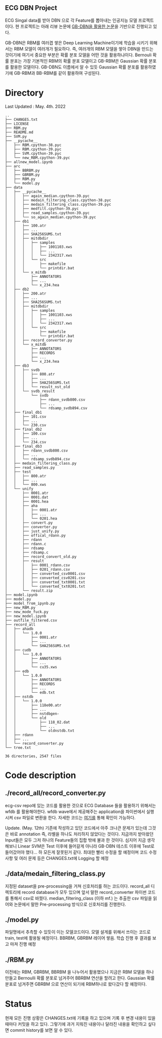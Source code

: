 ## ECG DBN Project
ECG Singal data를 받아 DBN 으로 각 Feature를 뽑아내는 인공지능 모델 프로젝트이다. 현 프로젝트는 아래 리뷰 논문에 <a href="https://www.sciencedirect.com/science/article/pii/S2590188520300123?via%3Dihub">GB-DBN을 활용한 논문</a>을 기반으로 진행되고 있다. 

GB-DBN은 RBM를 여러겹 쌓은 Deep Learning Machine이기에 학습을 시키기 위해서는 RBM 모델이 여러개가 필요하다. 즉, 여러개의 RBM 모델을 쌓아 DBN을 만드는 것이기에 여기서 중요한 부분은 확률 분포 모델을 어떤 것을 활용하냐이다. Bernouli 확률 분포는 가장 기본적인 RBM의 확률 분포 모델이고 GB-RBM은 Gaussian 확률 분포를 활용한 모델이다. GB-DBN도 이름에서 알 수 있듯 Gaussian 확률 분포를 활용하였기에 GB-RBM과 BB-RBM를 같이 활용하여 구성된다. 

# Directory
Last Updated : May. 4th. 2022
```
..
├── CHANGES.txt
├── LICENSE
├── RBM.py
├── README.md
├── SVM.py
├── __pycache__
│   ├── RBM.cpython-38.pyc
│   ├── RBM.cpython-39.pyc
│   ├── SVM.cpython-39.pyc
│   └── new_RBM.cpython-39.pyc
├── allnew_model.ipynb
├── arc
│   ├── BBRBM.py
│   ├── GBRBM.py
│   ├── RBM.py
│   └── model.py
├── data
│   ├── __pycache__
│   │   ├── again_median.cpython-39.pyc
│   │   ├── medain_filtering_class.cpython-38.pyc
│   │   ├── medain_filtering_class.cpython-39.pyc
│   │   ├── medfilt.cpython-39.pyc
│   │   ├── read_samples.cpython-39.pyc
│   │   └── so_again_median.cpython-39.pyc
│   ├── db1
│   │   ├── 100.atr
│   │   ├── ...
│   │   ├── SHA256SUMS.txt
│   │   ├── mitdbdir
│   │   │   ├── samples
│   │   │   │   ├── 1001103.xws
│   │   │   │   ├── ...
│   │   │   │   └── 2342317.xws
│   │   │   └── src
│   │   │       ├── makefile
│   │   │       └── printdir.bat
│   │   └── x_mitdb
│   │       ├── ANNOTATORS
│   │       ├── ...
│   │       └── x_234.hea
│   ├── db2
│   │   ├── 200.atr
│   │   ├── ...
│   │   ├── SHA256SUMS.txt
│   │   ├── mitdbdir
│   │   │   ├── samples
│   │   │   │   ├── 1001103.xws
│   │   │   │   ├── ...
│   │   │   │   └── 2342317.xws
│   │   │   └── src
│   │   │       ├── makefile
│   │   │       └── printdir.bat
│   │   ├── record_converter.py
│   │   └── x_mitdb
│   │       ├── ANNOTATORS
│   │       ├── RECORDS
│   │       ├── ...
│   │       └── x_234.hea
│   ├── db3
│   │   ├── svdb
│   │   │   ├── 800.atr
│   │   │   ├── ...
│   │   │   ├── SHA256SUMS.txt
│   │   │   └── result_nst_old
│   │   └── svdb_result
│   │       └── svdb
│   │           ├── rdann_svdb800.csv
│   │           ├── ...
│   │           └── rdsamp_svdb894.csv
│   ├── final_db1
│   │   ├── 101.csv
│   │   ├── ...
│   │   └── 230.csv
│   ├── final_db2
│   │   ├── 100.csv
│   │   ├── ...
│   │   └── 234.csv
│   ├── final_db3
│   │   ├── rdann_svdb800.csv
│   │   ├── ...
│   │   └── rdsamp_svdb894.csv
│   ├── medain_filtering_class.py
│   ├── read_samples.py
│   ├── test
│   │   ├── 800.atr
│   │   ├── ...
│   │   └── 800.xws
│   └── unify
│       ├── 0001.atr
│       ├── 0001.dat
│       ├── 0001.hea
│       ├── aha
│       │   ├── 0001.atr
│       │   ├── ...
│       │   └── 0201.hea
│       ├── convert.py
│       ├── converter.py
│       ├── just_unify.py
│       ├── offical_rdann.py
│       ├── rdann
│       ├── rdann.c
│       ├── rdsamp
│       ├── rdsamp.c
│       ├── record_convert_old.py
│       ├── result
│       │   ├── 0001_rdann.csv
│       │   ├── 0201_rdann.csv
│       │   ├── converted_csv0001.csv
│       │   ├── converted_csv0201.csv
│       │   ├── converted_txt0001.txt
│       │   └── converted_txt0201.txt
│       └── result.zip
├── model.ipynb
├── model.py
├── model_from_ipynb.py
├── new_RBM.py
├── new_mode_fuck.py
├── new_model.ipynb
├── outfile_filtered.csv
├── record_all
│   ├── ahadb
│   │   └── 1.0.0
│   │       ├── 0001.atr
│   │       ├── ...
│   │       └── SHA256SUMS.txt
│   ├── cudb
│   │   └── 1.0.0
│   │       ├── ANNOTATORS
│   │       ├── ...
│   │       └── cu35.xws
│   ├── edb
│   │   └── 1.0.0
│   │       ├── ANNOTATORS
│   │       ├── RECORDS
│   │       ├── ...
│   │       └── edb.txt
│   ├── nstdb
│   │   └── 1.0.0
│   │       ├── 118e00.atr
│   │       ├── ...
│   │       ├── nstdbgen-
│   │       └── old
│   │           ├── 118_02.dat
│   │           ├── ...
│   │           └── oldnstdb.txt
│   ├── rdann
│   ├── ...
│   └── record_converter.py
└── tree.txt

36 directories, 2547 files
```

# Code description
## ./record_all/record_converter.py
ecg-csv repo에 있는 코드를 활용한 것으로 ECG Database 들을 활용하기 위해서는 wfdb 를 활용해야한다. wfdb wave에서 제공해주는 application을 파이썬에서 실행시켜 csv 파일로 변환을 한다. 자세한 코드는 [여기를](https://github.com/insung3511/ecg-csv) 통해 확인이 가능하다.

Update. (May. 12th)
기존에 작성하고 있던 코드에서 아주 크나큰 문제가 있는데 그것은 바로 annotation 즉, 라벨을 하나도 처리하지 않았다는 것이다. 지금까지 받아왔던 Input들은 모두 그저 하나의 Feature들의 집합 밖에 불과 한 것이다. 심지어 지금 생각해보니 Linear SVM은 Test 이후에 들어갈게 아니라 GB-DBN 테스트 이후에 Test로 들어갔어야 했다... 하 모든게 잘못된거 같다. 최대한 빨리 수정을 할 예정이며 코드 수정사항 및 여러 문제 등은 CHANGES.txt에 Logging 할 예정

## ./data/medain_filtering_class.py
지정된 dataset을 pre-processing을 거쳐 신호처리를 하는 코드이다. record_all 디렉토리에 record database가 모두 있으며 앞서 말한 record_converter 파이썬 코드를 통해서 csv로 바꿨다. median_filtering_class (이하 mf.) 는 추출한 csv 파일을 읽어와 논문에서 말한 Pre-processing 방식으로 신호처리를 진행한다.

## ./model.py
파일명에서 추측할 수 있듯이 이는 모델코드이다. 모델 설게를 위해서 쓰이는 코드로 train, test에 활용될 예정이다. 
BBRBM, GBRBM 레이어 쌓음. 학습 진행 후 결과를 보고 마져 진행 예정

## ./RBM.py
이전에는 RBM, GBRBM, BBRBM 을 나누어서 활용했으나 지금은 RBM 모델을 하나 만들고 Bernoulli 확률 분포로 넘겨주어 BBRBM 연산을 할려고 한다. Gaussian 확률 분포로 넘겨주면 GBRBM 으로 연산이 되기에 RBM하나로 왔다갔다 할 예정이다.

# Status
현재 모든 진행 상황은 CHANGES.txt에 기록을 하고 있으며 기록 후 변경 내용이 있을때마다 커밋을 하고 있다. 그렇기에 과거 지워진 내용이나 달라진 내용을 확인하고 싶다면 commit history를 보면 알 수 있다. 
